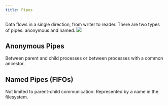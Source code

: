 ```yaml
---
title: Pipes
---
```


Data flows in a single direction, from writer to reader. There are two types of pipes: anonymous and named.
![](../attachments/cleanshot-2025-02-21-at-1543552x.png)
## Anonymous Pipes
Between parent and child processes or between processes with a common ancestor.

## Named Pipes (FIFOs)
Not limited to parent-child communication. Represented by a name in the filesystem.